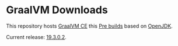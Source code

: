 # GraalVM Downloads

This repository hosts [GraalVM CE](https://github.com/oracle/graal/) this [Pre builds](https://github.com/graalvm/graalvm-ce-builds/releases/) based on [OpenJDK](https://github.com/openjdk/jdk).

Current release: [19.3.0.2](https://github.com/graalvm/graalvm-ce-builds/releases/tag/vm-19.3.0.2).
